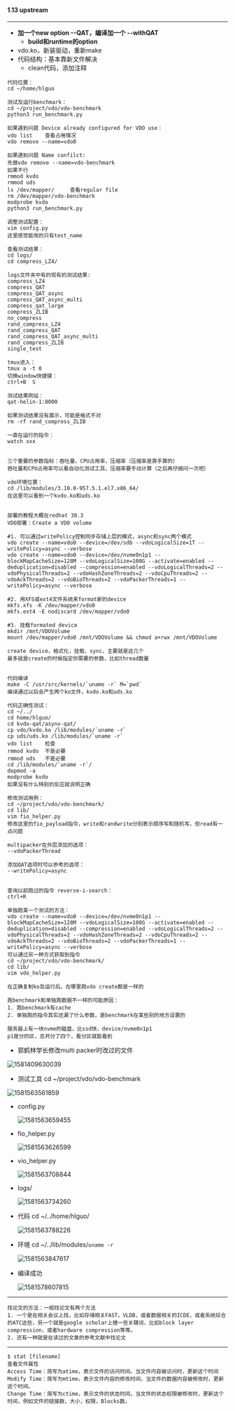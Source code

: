 #### 1.13 upstream

---

* **加一个new option --QAT，编译加一个 --withQAT**
  * **build和runtime的option**
* vdo.ko，新装驱动，重新make
* 代码结构：基本靠新文件解决
  * clean代码，添加注释

```
代码位置：
cd ~/home/hlguo

测试及运行benchmark：
cd ~/project/vdo/vdo-benchmark
python3 run_benchmark.py

如果遇到问题 Device already configured for VDO use：
vdo list	查看占用情况
vdo remove --name=vdo0

如果遇到问题 Name confilct:
先做vdo remove --name=vdo-benchmark
如果不行
rmmod kvdo
rmmod uds
ls /dev/mapper/ 	查看regular file
rm /dev/mapper/vdo-benchmark
modprobe kvdo
python3 run_benchmark.py

调整测试配置：
vim config.py
这里感觉能改的只有test_name

查看测试结果：
cd logs/
cd compress_LZ4/

logs文件夹中有的现有的测试结果:
compress_LZ4
compress_QAT
compress_QAT_async
compress_QAT_async_multi
compress_qat_large
compress_ZLIB
no_compress
rand_compress_LZ4
rand_compress_QAT
rand_compress_QAT_async_multi
rand_compress_ZLIB
single_test

tmux进入：
tmux a -t 0
切换window快捷键：
ctrl+B  S

测试结果网站：
qat-helin-1:8000

如果测试结果没有展示，可能是格式不对
rm -rf rand_compress_ZLIB

一直在运行的指令：
watch xxx


三个重要的参数指标：吞吐量，CPU占用率，压缩率（压缩率是靠手算的）
吞吐量和CPU占用率可以看自动化测试工具，压缩率要手动计算（之后再仔细问一次吧）

vdo环境位置：
cd /lib/modules/3.10.0-957.5.1.el7.x86_64/
在这里可以看到一个kvdo.ko和uds.ko


部署的教程大概在redhat 30.3
VDO部署：Create a VDO volume

#1. 可以通过writePolicy控制同步存储上层的模式，async和sync两个模式
vdo create --name=vdo0 --device=/dev/sdb --vdoLogicalSize=1T --writePolicy=async --verbose
vdo create --name=vdo0 --device=/dev/nvme0n1p1 --blockMapCacheSize=128M --vdoLogicalSize=100G --activate=enabled --deduplication=disabled --compression=enabled --vdoLogicalThreads=2 --vdoPhysicalThreads=2 --vdoHashZoneThreads=2 --vdoCpuThreads=2 --vdoAckThreads=2 --vdoBioThreads=2 --vdoPackerThreads=1 --writePolicy=async --verbose

#2. 用XFS或ext4文件系统来format新的device
mkfs.xfs -K /dev/mapper/vdo0
mkfs.ext4 -E nodiscard /dev/mapper/vdo0

#3. 挂载formated device
mkdir /mnt/VDOVolume
mount /dev/mapper/vdo0 /mnt/VDOVolume && chmod a+rwx /mnt/VDOVolume

create device，格式化，挂载，sync，主要就是这几个
最多就是create的时候指定你需要的参数，比如thread数量


代码编译
make -C /usr/src/kernels/`uname -r` M=`pwd`
编译通过以后会产生两个ko文件，kvdo.ko和uds.ko

代码正确性测试：
cd ~/../
cd home/hlguo/
cd kvdo-qat/asynv-qat/
cp vdo/kvdo.ko /lib/modules/`uname -r`
cp uds/uds.ko /lib/modules/`uname -r`
vdo list 	检查
rmmod kvdo	不是必要
rmmod uds	不是必要
cd /lib/modules/`uname -r`/
depmod -a
modprobe kvdo
如果没有什么特别的反应就说明正确

修改测试用例：
cd ~/project/vdo/vdo-benchmark/
cd lib/
vim fio_helper.py
修改这里的fio_payload指令，write和randwrite分别表示顺序写和随机写，但read有一点问题

multipacker在外层添加的选项：
--vdoPackerThread

添加QAT选项时可以参考的选项：
--writePolicy=async


查询以前跑过的指令 reverse-i-search：
ctrl+R

单独跑某一个测试的方法：
vdo create --name=vdo0 --device=/dev/nvme0n1p1 --blockMapCacheSize=128M --vdoLogicalSize=100G --activate=enabled --deduplication=disabled --compression=enabled --vdoLogicalThreads=2 --vdoPhysicalThreads=2 --vdoHashZoneThreads=2 --vdoCpuThreads=2 --vdoAckThreads=2 --vdoBioThreads=2 --vdoPackerThreads=1 --writePolicy=async --verbose
可以通过另一种方式获取到指令
cd ~/project/vdo/vdo-benchmark/
cd lib/
vim vdo_helper.py

在正确复制ko及运行后，在哪里跑vdo create都是一样的

跑benchmark和单独跑数据不一样的可能原因：
1. 跑benchmark有cache
2. 单独跑的指令其实还漏了什么参数，是benchmark在某些别的地方设置的

服务器上有一块nvme的磁盘，比ssd快，device/nvme0n1p1
p1是分的区，总共分了四个，看分区就能看到
```

* 郭鹤林学长修改multi packer时改过的文件

![1581409630039](img/1581409630039.png)

* 测试工具 cd ~/project/vdo/vdo-benchmark

![1581563561859](img/1581563561859.png)

* config.py

  ![1581563659455](img/1581563659455.png)

* fio_helper.py

  ![1581563626599](img/1581563626599.png)

* vio_helper.py

  ![1581563708844](img/1581563708844.png)

* logs/

  ![1581563734260](img/1581563734260.png)

* 代码 cd ~/../home/hlguo/

  ![1581563788226](img/1581563788226.png)

* 环境 cd ~/../lib/modules/`uname -r`

  ![1581563847617](img/1581563847617.png)

* 编译成功

  ![1581578607815](img/1581578607815.png)



---



```
找论文的方法：一般找论文有两个方法
1. 一个是在相关会议上找，比如存储相关FAST，VLDB，或者数据相关的ICDE，或者系统综合的ATC这些，另一个就是google scholar上搜一些关键词，比如block layer compression，或者hardware compression等等。
2. 还有一种就是在读过的文章的参考文献中找论文
```



---



```
$ stat [filename]
查看文件属性
Access Time：简写为atime，表示文件的访问时间。当文件内容被访问时，更新这个时间 
Modify Time：简写为mtime，表示文件内容的修改时间，当文件的数据内容被修改时，更新这个时间。 
Change Time：简写为ctime，表示文件的状态时间，当文件的状态权限被修改时，更新这个时间，例如文件的链接数，大小，权限，Blocks数。
```


